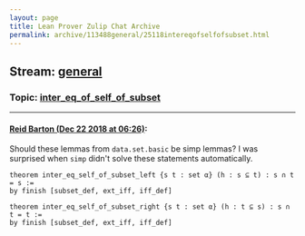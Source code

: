 ```yaml
---
layout: page
title: Lean Prover Zulip Chat Archive 
permalink: archive/113488general/25118intereqofselfofsubset.html
---
```


## Stream: [general](index.html)
### Topic: [inter_eq_of_self_of_subset](25118intereqofselfofsubset.html)

---

#### [Reid Barton (Dec 22 2018 at 06:26)](https://leanprover.zulipchat.com/#narrow/stream/113488-general/topic/inter_eq_of_self_of_subset/near/152376322):
Should these lemmas from `data.set.basic` be simp lemmas? I was surprised when `simp` didn't solve these statements automatically.
```lean
theorem inter_eq_self_of_subset_left {s t : set α} (h : s ⊆ t) : s ∩ t = s :=
by finish [subset_def, ext_iff, iff_def]

theorem inter_eq_self_of_subset_right {s t : set α} (h : t ⊆ s) : s ∩ t = t :=
by finish [subset_def, ext_iff, iff_def]
```

